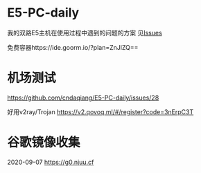 # E5-PC-daily
我的双路E5主机在使用过程中遇到的问题的方案
见[Issues](https://github.com/cndaqiang/E5-PC-daily/issues)

免费容器https://ide.goorm.io/?plan=ZnJlZQ==

# 机场测试
https://github.com/cndaqiang/E5-PC-daily/issues/28

好用v2ray/Trojan https://v2.qovoq.ml/#/register?code=3nErpC3T

# 谷歌镜像收集

2020-09-07 https://g0.njuu.cf


